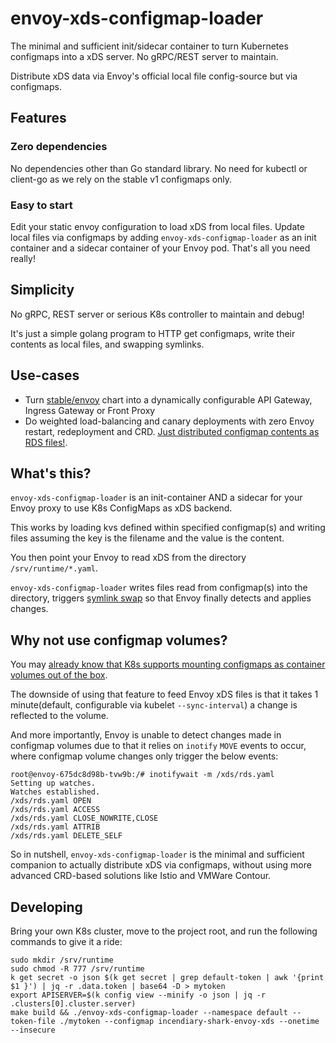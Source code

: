 # envoy-xds-configmap-loader

The minimal and sufficient init/sidecar container to turn Kubernetes configmaps into a xDS server. No gRPC/REST server to maintain.

Distribute xDS data via Envoy's official local file config-source but via configmaps. 

## Features

### Zero dependencies

No dependencies other than Go standard library. No need for kubectl or client-go as we rely on the stable v1 configmaps only.

### Easy to start

Edit your static envoy configuration to load xDS from local files.
Update local files via configmaps by adding `envoy-xds-configmap-loader` as an init container and a sidecar container of your Envoy pod.
That's all you need really!

## Simplicity

No gRPC, REST server or serious K8s controller to maintain and debug!

It's just a simple golang program to HTTP get configmaps, write their contents as local files, and swapping symlinks.

## Use-cases

- Turn [stable/envoy](https://github.com/helm/charts/tree/master/stable/envoy) chart into a dynamically configurable API Gateway, Ingress Gateway or Front Proxy
- Do weighted load-balancing and canary deployments with zero Envoy restart, redeployment and CRD. [Just distributed configmap contents as RDS files!](https://www.envoyproxy.io/learn/incremental-deploys#weighted-load-balancing).

## What's this?

`envoy-xds-configmap-loader` is an init-container AND a sidecar for your Envoy proxy to use K8s ConfigMaps as xDS backend.

This works by loading kvs defined within specified configmap(s) and writing files assuming the key is the filename and the value is the content.

You then point your Envoy to read xDS from the directory `/srv/runtime/*.yaml`.

`envoy-xds-configmap-loader` writes files read from configmap(s) into the directory, triggers [symlink swap](https://www.envoyproxy.io/docs/envoy/latest/configuration/operations/runtime#updating-runtime-values-via-symbolic-link-swap)
 so that Envoy finally detects and applies changes. 
 
 ## Why not use configmap volumes?
 
You may [already know that K8s supports mounting configmaps as container volumes out of the box](https://kubernetes.io/docs/tasks/configure-pod-container/configure-pod-configmap/#add-configmap-data-to-a-volume).

The downside of using that feature to feed Envoy xDS files is that it takes 1 minute(default, configurable via kubelet `--sync-interval`) a change is reflected to the volume.

And more importantly, Envoy is unable to detect changes made in configmap volumes due to that it relies on `inotify` `MOVE` events to occur, where configmap volume changes only trigger the below events:

```
root@envoy-675dc8d98b-tvw9b:/# inotifywait -m /xds/rds.yaml
Setting up watches.
Watches established.
/xds/rds.yaml OPEN
/xds/rds.yaml ACCESS
/xds/rds.yaml CLOSE_NOWRITE,CLOSE
/xds/rds.yaml ATTRIB
/xds/rds.yaml DELETE_SELF
```

So in nutshell, `envoy-xds-configmap-loader` is the minimal and sufficient companion to actually distribute xDS via configmaps, without using more advanced CRD-based solutions like Istio and VMWare Contour.

## Developing

Bring your own K8s cluster, move to the project root, and run the following commands to give it a ride:

```
sudo mkdir /srv/runtime
sudo chmod -R 777 /srv/runtime
k get secret -o json $(k get secret | grep default-token | awk '{print $1 }') | jq -r .data.token | base64 -D > mytoken
export APISERVER=$(k config view --minify -o json | jq -r .clusters[0].cluster.server)
make build && ./envoy-xds-configmap-loader --namespace default --token-file ./mytoken --configmap incendiary-shark-envoy-xds --onetime --insecure
```
